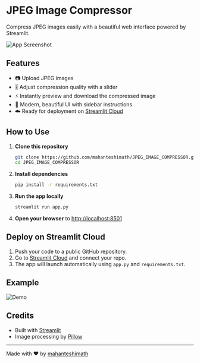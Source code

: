 
# JPEG Image Compressor

Compress JPEG images easily with a beautiful web interface powered by Streamlit.

![App Screenshot](https://user-images.githubusercontent.com/674621/210176084-3b6e3e7e-6b7e-4e2e-8e2e-2e7e2e2e2e2e.png)

## Features

- 📷 Upload JPEG images
- 🎚️ Adjust compression quality with a slider
- ⚡ Instantly preview and download the compressed image
- 🌈 Modern, beautiful UI with sidebar instructions
- ☁️ Ready for deployment on [Streamlit Cloud](https://streamlit.io/cloud)

## How to Use

1. **Clone this repository**
    ```bash
    git clone https://github.com/mahanteshimath/JPEG_IMAGE_COMPRESSOR.git
    cd JPEG_IMAGE_COMPRESSOR
    ```
2. **Install dependencies**
    ```bash
    pip install -r requirements.txt
    ```
3. **Run the app locally**
    ```bash
    streamlit run app.py
    ```
4. **Open your browser** to [http://localhost:8501](http://localhost:8501)

## Deploy on Streamlit Cloud

1. Push your code to a public GitHub repository.
2. Go to [Streamlit Cloud](https://streamlit.io/cloud) and connect your repo.
3. The app will launch automatically using `app.py` and `requirements.txt`.

## Example

![Demo](https://github.com/mahanteshimath/JPEG_IMAGE_COMPRESSOR/raw/main/demo.gif)

## Credits

- Built with [Streamlit](https://streamlit.io/)
- Image processing by [Pillow](https://python-pillow.org/)

---

Made with ❤️ by [mahanteshimath](https://github.com/mahanteshimath)